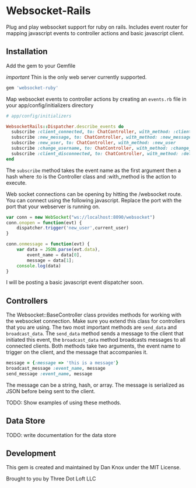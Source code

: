 # Websocket-Rails

Plug and play websocket support for ruby on rails. Includes event router for mapping javascript events to controller actions and basic javascript client.

## Installation

Add the gem to your Gemfile

*important*
Thin is the only web server currently supported.

````ruby
gem 'websocket-ruby'
````

Map websocket events to controller actions by creating an `events.rb` file in your app/config/initializers directory

````ruby
# app/config/initializers

WebsocketRails::Dispatcher.describe_events do
  subscribe :client_connected, to: ChatController, with_method: :client_connected
  subscribe :new_message, to: ChatController, with_method: :new_message
  subscribe :new_user, to: ChatController, with_method: :new_user
  subscribe :change_username, to: ChatController, with_method: :change_username
  subscribe :client_disconnected, to: ChatController, with_method: :delete_user
end
````

The `subscribe` method takes the event name as the first argument then a hash where :to is the Controller class and :with_method is the action to execute.

Web socket connections can be opening by hitting the /websocket route. You can connect using the following javascript. Replace the port with the port that your webserver is running on.

````javascript
var conn = new WebSocket("ws://localhost:8090/websocket")
conn.onopen = function(evt) {
	dispatcher.trigger('new_user',current_user)
}

conn.onmessage = function(evt) {
	var data = JSON.parse(evt.data),
		event_name = data[0],
		message = data[1];
	console.log(data)
}
````

I will be posting a basic javascript event dispatcher soon.

## Controllers

The Websocket::BaseController class provides methods for working with the websocket connection. Make sure you extend this class for controllers that you are using. The two most important methods are `send_data` and `broadcast_data`. The `send_data` method sends a message to the client that initiated this event, the `broadcast_data` method broadcasts messages to all connected clients. Both methods take two arguments, the event name to trigger on the client, and the message that accompanies it.

````ruby
message = {:message => 'this is a message'}
broadcast_message :event_name, message
send_message :event_name, message
````

The message can be a string, hash, or array. The message is serialized as JSON before being sent to the client.

TODO: Show examples of using these methods.

## Data Store

TODO: write documentation for the data store

## Development

This gem is created and maintained by Dan Knox under the MIT License.

Brought to you by
Three Dot Loft LLC